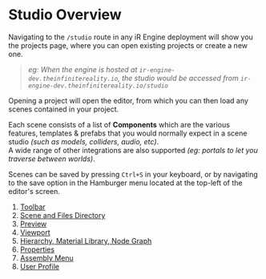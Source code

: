 <!-- import DocCardList from '@theme/DocCardList' -->
<!-- import StudioOverview from './_studio_overview.md' -->

# Studio Overview

Navigating to the `/studio` route in any iR Engine deployment will show you the projects page, where you can open existing projects or create a new one.  
> _eg: When the engine is hosted at `ir-engine-dev.theinfinitereality.io`, the studio would be accessed from `ir-engine-dev.theinfinitereality.io/studio`_

Opening a project will open the editor, from which you can then load any scenes contained in your project.

Each scene consists of a list of **Components** which are the various features, templates & prefabs that you would normally expect in a scene studio _(such as models, colliders, audio, etc)_.  
A wide range of other integrations are also supported _(eg: portals to let you traverse between worlds)_.

Scenes can be saved by pressing `Ctrl+S` in your keyboard, or by navigating to the save option in the Hamburger menu located at the top-left of the editor's screen.

<!-- Missing partial file for tag: StudioOverview -->

1. [Toolbar](./01_toolbar.md)  
2. [Scene and Files Directory](./02_files.md)  
3. [Preview](./03_preview.md)  
4. [Viewport](./04_viewport.md)  
5. [Hierarchy, Material Library, Node Graph](./05_hierarchy.md)  
6. [Properties](./06_properties.md)  
7. [Assembly Menu](./07_assembly.md)  
8. [User Profile](./08_profile.md)  

<!-- <DocCardList /> -->
